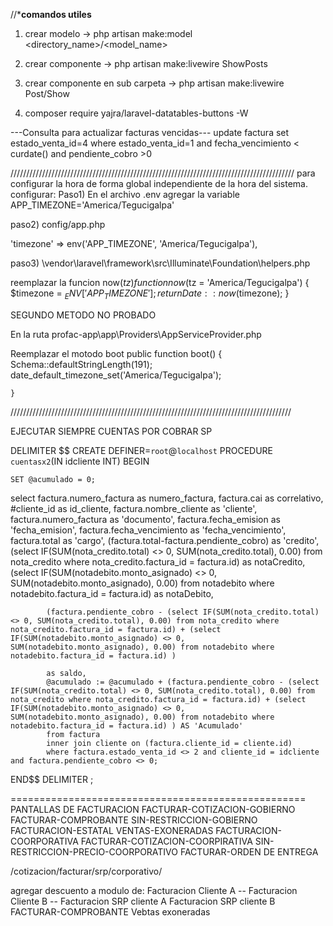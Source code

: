 //*****comandos utiles****

1. crear modelo -> php artisan make:model <directory_name>/<model_name>

2. crear componente -> php artisan make:livewire ShowPosts 

3. crear componente en sub carpeta -> php artisan make:livewire Post/Show

4. composer require yajra/laravel-datatables-buttons -W



---Consulta para actualizar facturas vencidas---
update factura set estado_venta_id=4
where  estado_venta_id=1 and fecha_vencimiento < curdate() and pendiente_cobro >0






//////////////////////////////////////////////////////////////////////////////////////////
para configurar la hora de forma global independiente de la hora del sistema.
configurar:
Paso1)
En el archivo .env agregar la variable
APP_TIMEZONE='America/Tegucigalpa'

paso2)
config/app.php

 'timezone' => env('APP_TIMEZONE', 'America/Tegucigalpa'),

 paso3)
\vendor\laravel\framework\src\Illuminate\Foundation\helpers.php

reemplazar la funcion now($tz)
    function now($tz = 'America/Tegucigalpa')
    {
        $timezone = $_ENV['APP_TIMEZONE'];
        return Date::now($timezone);
    }


SEGUNDO METODO NO PROBADO

En la ruta profac-app\app\Providers\AppServiceProvider.php

Reemplazar el motodo boot
    public function boot()
    {
        Schema::defaultStringLength(191);
        date_default_timezone_set('America/Tegucigalpa');
        
    }
/////////////////////////////////////////////////////////////////////////////////////////

EJECUTAR SIEMPRE CUENTAS POR COBRAR SP

DELIMITER $$
CREATE DEFINER=`root`@`localhost` PROCEDURE `cuentasx2`(IN idcliente INT)
BEGIN

	SET @acumulado = 0;

select
            factura.numero_factura as numero_factura,
            factura.cai as correlativo,
            #cliente_id as id_cliente,
            factura.nombre_cliente as 'cliente',
            factura.numero_factura as 'documento',
            factura.fecha_emision as 'fecha_emision',
            factura.fecha_vencimiento as 'fecha_vencimiento',
            factura.total as 'cargo',
            (factura.total-factura.pendiente_cobro) as 'credito',
            (select IF(SUM(nota_credito.total) <> 0, SUM(nota_credito.total), 0.00) from nota_credito where nota_credito.factura_id = factura.id) as notaCredito,
            (select IF(SUM(notadebito.monto_asignado) <> 0, SUM(notadebito.monto_asignado), 0.00) from notadebito where notadebito.factura_id = factura.id) as notaDebito,
            
            
            (factura.pendiente_cobro - (select IF(SUM(nota_credito.total) <> 0, SUM(nota_credito.total), 0.00) from nota_credito where nota_credito.factura_id = factura.id) + (select IF(SUM(notadebito.monto_asignado) <> 0, SUM(notadebito.monto_asignado), 0.00) from notadebito where notadebito.factura_id = factura.id) )
            
            as saldo,
            @acumulado := @acumulado + (factura.pendiente_cobro - (select IF(SUM(nota_credito.total) <> 0, SUM(nota_credito.total), 0.00) from nota_credito where nota_credito.factura_id = factura.id) + (select IF(SUM(notadebito.monto_asignado) <> 0, SUM(notadebito.monto_asignado), 0.00) from notadebito where notadebito.factura_id = factura.id) ) AS 'Acumulado'
            from factura
            inner join cliente on (factura.cliente_id = cliente.id)
            where factura.estado_venta_id <> 2 and cliente_id = idcliente and factura.pendiente_cobro <> 0;
END$$
DELIMITER ;







===================================================
PANTALLAS DE FACTURACION
FACTURAR-COTIZACION-GOBIERNO
FACTURAR-COMPROBANTE
SIN-RESTRICCION-GOBIERNO
FACTURACION-ESTATAL
VENTAS-EXONERADAS
FACTURACION-COORPORATIVA
FACTURAR-COTIZACION-COORPIRATIVA
SIN-RESTRICCION-PRECIO-COORPORATIVO
FACTURAR-ORDEN DE ENTREGA

/cotizacion/facturar/srp/corporativo/


agregar descuento a modulo de:
Facturacion Cliente A --
Facturacion Cliente B --
Facturacion SRP cliente A
Facturacion SRP cliente B
FACTURAR-COMPROBANTE
Vebtas exoneradas

